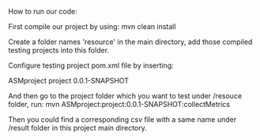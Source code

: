 How to run our code:

First compile our project by using:
mvn clean install

Create a folder names 'resource' in the main directory, add those compiled testing projects into this folder.

Configure testing project pom.xml file by inserting:

<build>
    <plugins>
        <plugin>
            <groupId>ASMproject</groupId>
            <artifactId>project</artifactId>
            <version>0.0.1-SNAPSHOT</version>
        </plugin>
      <plugins>
</build>

And then go to the project folder which you want to test under /resouce folder, run:
mvn ASMproject:project:0.0.1-SNAPSHOT:collectMetrics

Then you could find a corresponding csv file with a same name under /result folder in this project main directory.
